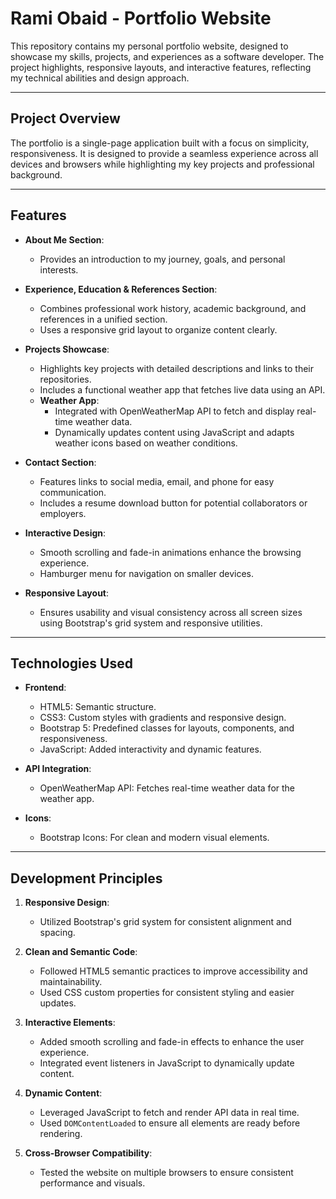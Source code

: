 # **Rami Obaid - Portfolio Website**

This repository contains my personal portfolio website, designed to showcase my skills, projects, and experiences as a software developer. The project highlights, responsive layouts, and interactive features, reflecting my technical abilities and design approach.

---

## **Project Overview**

The portfolio is a single-page application built with a focus on simplicity, responsiveness. It is designed to provide a seamless experience across all devices and browsers while highlighting my key projects and professional background.

---

## **Features**

- **About Me Section**:
  - Provides an introduction to my journey, goals, and personal interests.
  
- **Experience, Education & References Section**:
  - Combines professional work history, academic background, and references in a unified section.
  - Uses a responsive grid layout to organize content clearly.

- **Projects Showcase**:
  - Highlights key projects with detailed descriptions and links to their repositories.
  - Includes a functional weather app that fetches live data using an API.
  - **Weather App**:
    - Integrated with OpenWeatherMap API to fetch and display real-time weather data.
    - Dynamically updates content using JavaScript and adapts weather icons based on weather conditions.

- **Contact Section**:
  - Features links to social media, email, and phone for easy communication.
  - Includes a resume download button for potential collaborators or employers.

- **Interactive Design**:
  - Smooth scrolling and fade-in animations enhance the browsing experience.
  - Hamburger menu for navigation on smaller devices.

- **Responsive Layout**:
  - Ensures usability and visual consistency across all screen sizes using Bootstrap's grid system and responsive utilities.

---

## **Technologies Used**

- **Frontend**:
  - HTML5: Semantic structure.
  - CSS3: Custom styles with gradients and responsive design.
  - Bootstrap 5: Predefined classes for layouts, components, and responsiveness.
  - JavaScript: Added interactivity and dynamic features.

- **API Integration**:
  - OpenWeatherMap API: Fetches real-time weather data for the weather app.

- **Icons**:
  - Bootstrap Icons: For clean and modern visual elements.

---

## **Development Principles**

1. **Responsive Design**:
   - Utilized Bootstrap's grid system for consistent alignment and spacing.

2. **Clean and Semantic Code**:
   - Followed HTML5 semantic practices to improve accessibility and maintainability.
   - Used CSS custom properties for consistent styling and easier updates.

3. **Interactive Elements**:
   - Added smooth scrolling and fade-in effects to enhance the user experience.
   - Integrated event listeners in JavaScript to dynamically update content.

4. **Dynamic Content**:
   - Leveraged JavaScript to fetch and render API data in real time.
   - Used `DOMContentLoaded` to ensure all elements are ready before rendering.

6. **Cross-Browser Compatibility**:
   - Tested the website on multiple browsers to ensure consistent performance and visuals.


